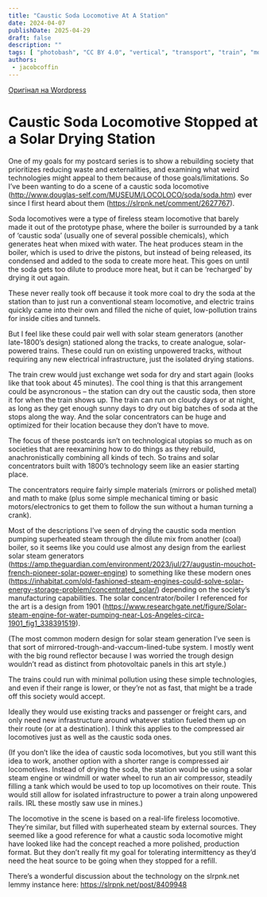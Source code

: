 ```yaml
---
title: "Caustic Soda Locomotive At A Station"
date: 2024-04-07
publishDate: 2025-04-29
draft: false
description: ""
tags: [ "photobash", "CC BY 4.0", "vertical", "transport", "train", "mountains"]
authors:
 - jacobcoffin
---
```


[Оригінал на Wordpress](https://jacobcoffinwrites.wordpress.com/2024/04/07/caustic-soda-locomotive-stopped-at-a-solar-drying-station/)

# Caustic Soda Locomotive Stopped at a Solar Drying Station

One of my goals for my postcard series is to show a rebuilding society that prioritizes reducing waste and externalities, and examining what weird technologies might appeal to them because of those goals/limitations. So I’ve been wanting to do a scene of a caustic soda locomotive (http://www.douglas-self.com/MUSEUM/LOCOLOCO/soda/soda.htm) ever since I first heard about them (https://slrpnk.net/comment/2627767).

Soda locomotives were a type of fireless steam locomotive that barely made it out of the prototype phase, where the boiler is surrounded by a tank of ‘caustic soda’ (usually one of several possible chemicals), which generates heat when mixed with water. The heat produces steam in the boiler, which is used to drive the pistons, but instead of being released, its condensed and added to the soda to create more heat. This goes on until the soda gets too dilute to produce more heat, but it can be ‘recharged’ by drying it out again.

These never really took off because it took more coal to dry the soda at the station than to just run a conventional steam locomotive, and electric trains quickly came into their own and filled the niche of quiet, low-pollution trains for inside cities and tunnels.

But I feel like these could pair well with solar steam generators (another late-1800’s design) stationed along the tracks, to create analogue, solar-powered trains. These could run on existing unpowered tracks, without requiring any new electrical infrastructure, just the isolated drying stations.

The train crew would just exchange wet soda for dry and start again (looks like that took about 45 minutes). The cool thing is that this arrangement could be asyncronous – the station can dry out the caustic soda, then store it for when the train shows up. The train can run on cloudy days or at night, as long as they get enough sunny days to dry out big batches of soda at the stops along the way. And the solar concentrators can be huge and optimized for their location because they don’t have to move.

The focus of these postcards isn’t on technological utopias so much as on societies that are reexamining how to do things as they rebuild, anachronistically combining all kinds of tech. So trains and solar concentrators built with 1800’s technology seem like an easier starting place.

The concentrators require fairly simple materials (mirrors or polished metal) and math to make (plus some simple mechanical timing or basic motors/electronics to get them to follow the sun without a human turning a crank).

Most of the descriptions I’ve seen of drying the caustic soda mention pumping superheated steam through the dilute mix from another (coal) boiler, so it seems like you could use almost any design from the earliest solar steam generators (https://amp.theguardian.com/environment/2023/jul/27/augustin-mouchot-french-pioneer-solar-power-engine) to something like these modern ones (https://inhabitat.com/old-fashioned-steam-engines-could-solve-solar-energy-storage-problem/concentrated_solar/) depending on the society’s manufacturing capabilities. The solar concentrator/boiler I referenced for the art is a design from 1901 (https://www.researchgate.net/figure/Solar-steam-engine-for-water-pumping-near-Los-Angeles-circa-1901_fig1_338391519).

(The most common modern design for solar steam generation I’ve seen is that sort of mirrored-trough-and-vaccum-lined-tube system. I mostly went with the big round reflector because I was worried the trough design wouldn’t read as distinct from photovoltaic panels in this art style.)

The trains could run with minimal pollution using these simple technologies, and even if their range is lower, or they’re not as fast, that might be a trade off this society would accept.

Ideally they would use existing tracks and passenger or freight cars, and only need new infrastructure around whatever station fueled them up on their route (or at a destination). I think this applies to the compressed air locomotives just as well as the caustic soda ones.

(If you don’t like the idea of caustic soda locomotives, but you still want this idea to work, another option with a shorter range is compressed air locomotives. Instead of drying the soda, the station would be using a solar steam engine or windmill or water wheel to run an air compressor, steadily filling a tank which would be used to top up locomotives on their route. This would still allow for isolated infrastructure to power a train along unpowered rails. IRL these mostly saw use in mines.)

The locomotive in the scene is based on a real-life fireless locomotive. They’re similar, but filled with superheated steam by external sources. They seemed like a good reference for what a caustic soda locomotive might have looked like had the concept reached a more polished, production format. But they don’t really fit my goal for tolerating intermittency as they’d need the heat source to be going when they stopped for a refill.

There’s a wonderful discussion about the technology on the slrpnk.net lemmy instance here: https://slrpnk.net/post/8409948